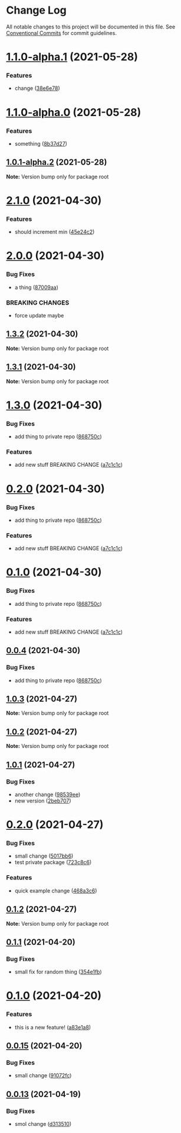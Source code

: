 # Change Log

All notable changes to this project will be documented in this file.
See [Conventional Commits](https://conventionalcommits.org) for commit guidelines.

# [1.1.0-alpha.1](https://github.com/josephtcollins/lerna-example/compare/v1.1.0-alpha.0...v1.1.0-alpha.1) (2021-05-28)


### Features

* change ([38e6e78](https://github.com/josephtcollins/lerna-example/commit/38e6e78e08db38629404dfb8aa4bd9c867f2fcca))





# [1.1.0-alpha.0](https://github.com/josephtcollins/lerna-example/compare/v1.0.1-alpha.2...v1.1.0-alpha.0) (2021-05-28)


### Features

* something ([8b37d27](https://github.com/josephtcollins/lerna-example/commit/8b37d27e933883fa0c510f7687d32c7459680aa5))





## [1.0.1-alpha.2](https://github.com/josephtcollins/lerna-example/compare/v1.0.1-alpha.1...v1.0.1-alpha.2) (2021-05-28)

**Note:** Version bump only for package root





# [2.1.0](https://github.com/josephtcollins/lerna-example/compare/v2.0.0...v2.1.0) (2021-04-30)


### Features

* should increment min ([45e24c2](https://github.com/josephtcollins/lerna-example/commit/45e24c2e99773c99c69571a09ada596ec8ad6858))





# [2.0.0](https://github.com/josephtcollins/lerna-example/compare/v1.3.2...v2.0.0) (2021-04-30)


### Bug Fixes

* a thing ([87009aa](https://github.com/josephtcollins/lerna-example/commit/87009aa23fd07308824771393ac01f6cb544762f))


### BREAKING CHANGES

* force update maybe





## [1.3.2](https://github.com/josephtcollins/lerna-example/compare/v1.3.1...v1.3.2) (2021-04-30)

**Note:** Version bump only for package root





## [1.3.1](https://github.com/josephtcollins/lerna-example/compare/v1.3.0...v1.3.1) (2021-04-30)

**Note:** Version bump only for package root





# [1.3.0](https://github.com/josephtcollins/lerna-example/compare/v1.0.3...v1.3.0) (2021-04-30)


### Bug Fixes

* add thing to private repo ([868750c](https://github.com/josephtcollins/lerna-example/commit/868750c347e0b517d85285d1bd55af6af1328f6b))


### Features

* add new stuff BREAKING CHANGE ([a7c1c1c](https://github.com/josephtcollins/lerna-example/commit/a7c1c1c65cd6f4e6b76850d80b5bb3e1788eac0d))





# [0.2.0](https://github.com/josephtcollins/lerna-example/compare/v1.0.3...v0.2.0) (2021-04-30)


### Bug Fixes

* add thing to private repo ([868750c](https://github.com/josephtcollins/lerna-example/commit/868750c347e0b517d85285d1bd55af6af1328f6b))


### Features

* add new stuff BREAKING CHANGE ([a7c1c1c](https://github.com/josephtcollins/lerna-example/commit/a7c1c1c65cd6f4e6b76850d80b5bb3e1788eac0d))





# [0.1.0](https://github.com/josephtcollins/lerna-example/compare/v1.0.3...v0.1.0) (2021-04-30)


### Bug Fixes

* add thing to private repo ([868750c](https://github.com/josephtcollins/lerna-example/commit/868750c347e0b517d85285d1bd55af6af1328f6b))


### Features

* add new stuff BREAKING CHANGE ([a7c1c1c](https://github.com/josephtcollins/lerna-example/commit/a7c1c1c65cd6f4e6b76850d80b5bb3e1788eac0d))





## [0.0.4](https://github.com/josephtcollins/lerna-example/compare/v1.0.3...v0.0.4) (2021-04-30)


### Bug Fixes

* add thing to private repo ([868750c](https://github.com/josephtcollins/lerna-example/commit/868750c347e0b517d85285d1bd55af6af1328f6b))





## [1.0.3](https://github.com/josephtcollins/lerna-example/compare/v1.0.2...v1.0.3) (2021-04-27)

**Note:** Version bump only for package root





## [1.0.2](https://github.com/josephtcollins/lerna-example/compare/v1.0.1...v1.0.2) (2021-04-27)

**Note:** Version bump only for package root





## [1.0.1](https://github.com/josephtcollins/lerna-example/compare/v0.2.0...v1.0.1) (2021-04-27)


### Bug Fixes

* another change ([98539ee](https://github.com/josephtcollins/lerna-example/commit/98539eee1b038ab7cdcf508ca5e49cfd41f02c18))
* new version ([2beb707](https://github.com/josephtcollins/lerna-example/commit/2beb7072759cebdbe40b85b7d14934454742beb3))





# [0.2.0](https://github.com/josephtcollins/lerna-example/compare/v0.1.2...v0.2.0) (2021-04-27)


### Bug Fixes

* small change ([5017bb6](https://github.com/josephtcollins/lerna-example/commit/5017bb6ce8f8236f4f196d43d648ca9de5d529bf))
* test private package ([723c8c6](https://github.com/josephtcollins/lerna-example/commit/723c8c6f3b31d75fae6ea6b2bebbabccc619d27d))


### Features

* quick example change ([468a3c6](https://github.com/josephtcollins/lerna-example/commit/468a3c66c419d2ac2a0eea19827340f657186bba))





## [0.1.2](https://github.com/josephtcollins/lerna-example/compare/v0.1.1...v0.1.2) (2021-04-27)

**Note:** Version bump only for package root





## [0.1.1](https://github.com/josephtcollins/lerna-example/compare/v0.1.0...v0.1.1) (2021-04-20)


### Bug Fixes

* small fix for random thing ([354e1fb](https://github.com/josephtcollins/lerna-example/commit/354e1fb5d4276617f14d7b9e885785d7e614f159))





# [0.1.0](https://github.com/josephtcollins/lerna-example/compare/v0.0.15...v0.1.0) (2021-04-20)


### Features

* this is a new feature! ([a83e1a8](https://github.com/josephtcollins/lerna-example/commit/a83e1a81905584f0d501062e73b5cea2bc0fb579))





## [0.0.15](https://github.com/josephtcollins/lerna-example/compare/v0.0.14...v0.0.15) (2021-04-20)


### Bug Fixes

* small change ([91072fc](https://github.com/josephtcollins/lerna-example/commit/91072fc370bc64411039a9f9c65a82591a0f6fd4))





## [0.0.13](https://github.com/josephtcollins/lerna-example/compare/v0.0.12...v0.0.13) (2021-04-19)


### Bug Fixes

* smol change ([d313510](https://github.com/josephtcollins/lerna-example/commit/d31351031ea4030ad3c3fbed07e76cbd4a287bca))
